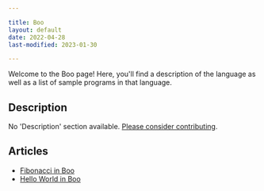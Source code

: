 ```yaml
---

title: Boo
layout: default
date: 2022-04-28
last-modified: 2023-01-30

---
```


Welcome to the Boo page! Here, you'll find a description of the language as well as a list of sample programs in that language.

## Description

No 'Description' section available. [Please consider contributing](https://github.com/TheRenegadeCoder/sample-programs-website).

## Articles

- [Fibonacci in Boo](https://sampleprograms.io/projects/fibonacci/boo)
- [Hello World in Boo](https://sampleprograms.io/projects/hello-world/boo)
